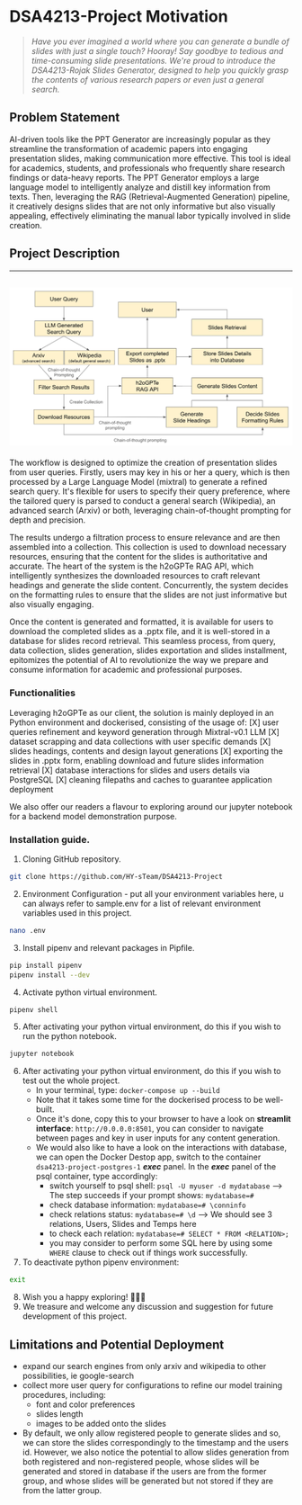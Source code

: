 # DSA4213-Project Motivation

> *Have you ever imagined a world where you can generate a bundle of slides with just a single touch? Hooray! Say goodbye to tedious and time-consuming slide presentations. We're proud to introduce the DSA4213-Rojak Slides Generator, designed to help you quickly grasp the contents of various research papers or even just a general search.*

## Problem Statement
AI-driven tools like the PPT Generator are increasingly popular as they streamline the transformation of academic papers into engaging presentation slides, making communication more effective. This tool is ideal for academics, students, and professionals who frequently share research findings or data-heavy reports. The PPT Generator employs a large language model to intelligently analyze and distill key information from texts. Then, leveraging the RAG (Retrieval-Augmented Generation) pipeline, it creatively designs slides that are not only informative but also visually appealing, effectively eliminating the manual labor typically involved in slide creation. 

## Project Description
---
![Solution Workflow](details/solution_workflow.jpeg)
---

The workflow is designed to optimize the creation of presentation slides from user queries. Firstly, users may key in his or her a query, which is then processed by a Large Language Model (mixtral) to generate a refined search query. It's flexible for users to specify their query preference, where the tailored query is parsed to conduct a general search (Wikipedia), an advanced search (Arxiv) or both, leveraging chain-of-thought prompting for depth and precision. 

The results undergo a filtration process to ensure relevance and are then assembled into a collection. This collection is used to download necessary resources, ensuring that the content for the slides is authoritative and accurate. The heart of the system is the h2oGPTe RAG API, which intelligently synthesizes the downloaded resources to craft relevant headings and generate the slide content. Concurrently, the system decides on the formatting rules to ensure that the slides are not just informative but also visually engaging. 

Once the content is generated and formatted, it is available for users to download the completed slides as a .pptx file, and it is well-stored in a database for slides record retrieval. This seamless process, from query, data collection, slides generation, slides exportation and slides installment, epitomizes the potential of AI to revolutionize the way we prepare and consume information for academic and professional purposes. 

### Functionalities
Leveraging h2oGPTe as our client, the solution is mainly deployed in an Python environment and dockerised, consisting of the usage of: 
[X] user queries refinement and keyword generation through Mixtral-v0.1 LLM
[X] dataset scrapping and data collections with user specific demands
[X] slides headings, contents and design layout generations
[X] exporting the slides in .pptx form, enabling download and future slides information retrieval
[X] database interactions for slides and users details via PostgreSQL
[X] cleaning filepaths and caches to guarantee application deployment

We also offer our readers a flavour to exploring around our jupyter notebook for a backend model demonstration purpose. 

### Installation guide.
1. Cloning GitHub repository. 
```sh
git clone https://github.com/HY-sTeam/DSA4213-Project
```
2. Environment Configuration - put all your environment variables here, u can always refer to sample.env for a list of relevant environment variables used in this project. 
```sh 
nano .env
```
3. Install pipenv and relevant packages in Pipfile. 
```sh
pip install pipenv
pipenv install --dev
```
4. Activate python virtual environment. 
```sh
pipenv shell
```
5. After activating your python virtual environment, do this if you wish to run the python notebook. 
```sh
jupyter notebook
```
6. After activating your python virtual environment, do this if you wish to test out the whole project. 
   - In your terminal, type: `docker-compose up --build`
   - Note that it takes some time for the dockerised process to be well-built. 
   - Once it's done, copy this to your browser to have a look on **streamlit interface**: `http://0.0.0.0:8501`, you can consider to navigate between pages and key in user inputs for any content generation. 
   - We would also like to have a look on the interactions with database, we can open the Docker Destop app, switch to the container `dsa4213-project-postgres-1` ***exec*** panel. In the ***exec*** panel of the psql container, type accordingly: 
     - switch yourself to psql shell: `psql -U myuser -d mydatabase` --> The step succeeds if your prompt shows: `mydatabase=#`
     - check database information: `mydatabase=# \conninfo`
     - check relations status: `mydatabase=# \d` --> We should see 3 relations, Users, Slides and Temps here
     - to check each relation: `mydatabase=# SELECT * FROM <RELATION>;`
     - you may consider to perform some SQL here by using some `WHERE` clause to check out if things work successfully. 
7. To deactivate python pipenv environment:
```sh
exit
```
8. Wish you a happy exploring! 🎉🎉🎉
9. We treasure and welcome any discussion and suggestion for future development of this project. 

## Limitations and Potential Deployment
- expand our search engines from only arxiv and wikipedia to other possibilities, ie google-search
- collect more user query for configurations to refine our model training procedures, including: 
  - font and color preferences
  - slides length 
  - images to be added onto the slides
- By default, we only allow registered people to generate slides and so, we can store the slides correspondingly to the timestamp and the users id. However, we also notice the potential to allow slides generation from both registered and non-registered people, whose slides will be generated and stored in database if the users are from the former group, and whose slides will be generated but not stored if they are from the latter group. 